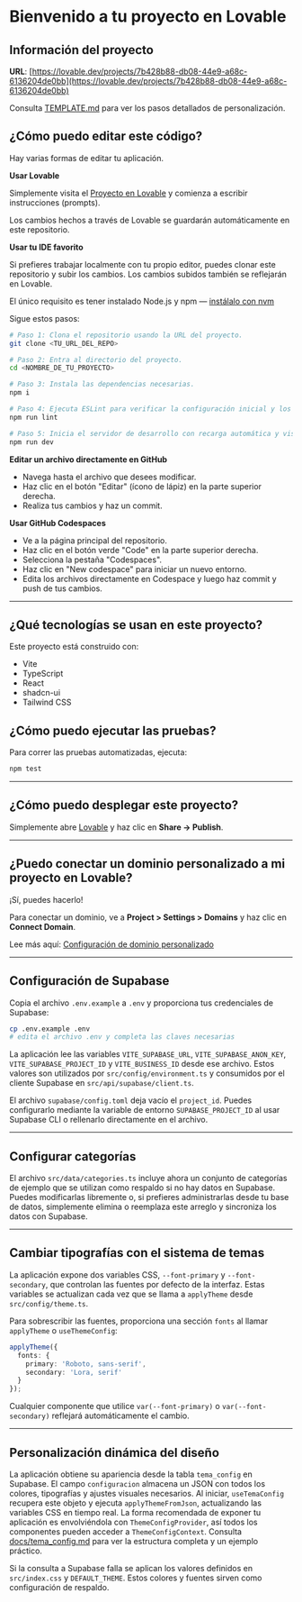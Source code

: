 # Bienvenido a tu proyecto en Lovable

## Información del proyecto

**URL**: [https://lovable.dev/projects/7b428b88-db08-44e9-a68c-6136204de0bb](https://lovable.dev/projects/7b428b88-db08-44e9-a68c-6136204de0bb)

Consulta [TEMPLATE.md](TEMPLATE.md) para ver los pasos detallados de personalización.

## ¿Cómo puedo editar este código?

Hay varias formas de editar tu aplicación.

**Usar Lovable**

Simplemente visita el [Proyecto en Lovable](https://lovable.dev/projects/7b428b88-db08-44e9-a68c-6136204de0bb) y comienza a escribir instrucciones (prompts).

Los cambios hechos a través de Lovable se guardarán automáticamente en este repositorio.

**Usar tu IDE favorito**

Si prefieres trabajar localmente con tu propio editor, puedes clonar este repositorio y subir los cambios. Los cambios subidos también se reflejarán en Lovable.

El único requisito es tener instalado Node.js y npm — [instálalo con nvm](https://github.com/nvm-sh/nvm#installing-and-updating)

Sigue estos pasos:

```sh
# Paso 1: Clona el repositorio usando la URL del proyecto.
git clone <TU_URL_DEL_REPO>

# Paso 2: Entra al directorio del proyecto.
cd <NOMBRE_DE_TU_PROYECTO>

# Paso 3: Instala las dependencias necesarias.
npm i

# Paso 4: Ejecuta ESLint para verificar la configuración inicial y los plugins.
npm run lint

# Paso 5: Inicia el servidor de desarrollo con recarga automática y vista previa.
npm run dev
```

**Editar un archivo directamente en GitHub**

* Navega hasta el archivo que desees modificar.
* Haz clic en el botón "Editar" (ícono de lápiz) en la parte superior derecha.
* Realiza tus cambios y haz un commit.

**Usar GitHub Codespaces**

* Ve a la página principal del repositorio.
* Haz clic en el botón verde "Code" en la parte superior derecha.
* Selecciona la pestaña "Codespaces".
* Haz clic en "New codespace" para iniciar un nuevo entorno.
* Edita los archivos directamente en Codespace y luego haz commit y push de tus cambios.

---

## ¿Qué tecnologías se usan en este proyecto?

Este proyecto está construido con:

* Vite
* TypeScript
* React
* shadcn-ui
* Tailwind CSS

## ¿Cómo puedo ejecutar las pruebas?

Para correr las pruebas automatizadas, ejecuta:

```sh
npm test
```

---

## ¿Cómo puedo desplegar este proyecto?

Simplemente abre [Lovable](https://lovable.dev/projects/7b428b88-db08-44e9-a68c-6136204de0bb) y haz clic en **Share → Publish**.

---

## ¿Puedo conectar un dominio personalizado a mi proyecto en Lovable?

¡Sí, puedes hacerlo!

Para conectar un dominio, ve a **Project > Settings > Domains** y haz clic en **Connect Domain**.

Lee más aquí: [Configuración de dominio personalizado](https://docs.lovable.dev/tips-tricks/custom-domain#step-by-step-guide)

---

## Configuración de Supabase

Copia el archivo `.env.example` a `.env` y proporciona tus credenciales de Supabase:

```sh
cp .env.example .env
# edita el archivo .env y completa las claves necesarias
```

La aplicación lee las variables `VITE_SUPABASE_URL`,
`VITE_SUPABASE_ANON_KEY`, `VITE_SUPABASE_PROJECT_ID` y `VITE_BUSINESS_ID` desde ese archivo.
Estos valores son utilizados por `src/config/environment.ts` y consumidos por el cliente Supabase en `src/api/supabase/client.ts`.

El archivo `supabase/config.toml` deja vacío el `project_id`. Puedes configurarlo mediante la variable de entorno `SUPABASE_PROJECT_ID` al usar Supabase CLI o rellenarlo directamente en el archivo.

---

## Configurar categorías

El archivo `src/data/categories.ts` incluye ahora un conjunto de categorías de ejemplo que se utilizan como respaldo si no hay datos en Supabase. Puedes modificarlas libremente o, si prefieres administrarlas desde tu base de datos, simplemente elimina o reemplaza este arreglo y sincroniza los datos con Supabase.

---

## Cambiar tipografías con el sistema de temas

La aplicación expone dos variables CSS, `--font-primary` y `--font-secondary`, que controlan las fuentes por defecto de la interfaz. Estas variables se actualizan cada vez que se llama a `applyTheme` desde `src/config/theme.ts`.

Para sobrescribir las fuentes, proporciona una sección `fonts` al llamar `applyTheme` o `useThemeConfig`:

```ts
applyTheme({
  fonts: {
    primary: 'Roboto, sans-serif',
    secondary: 'Lora, serif'
  }
});
```

Cualquier componente que utilice `var(--font-primary)` o `var(--font-secondary)` reflejará automáticamente el cambio.

---

## Personalización dinámica del diseño

La aplicación obtiene su apariencia desde la tabla `tema_config` en Supabase. El campo `configuracion` almacena un JSON con todos los colores, tipografías y ajustes visuales necesarios. Al iniciar, `useTemaConfig` recupera este objeto y ejecuta `applyThemeFromJson`, actualizando las variables CSS en tiempo real. La forma recomendada de exponer tu aplicación es envolviéndola con `ThemeConfigProvider`, así todos los componentes pueden acceder a `ThemeConfigContext`. Consulta [docs/tema_config.md](docs/tema_config.md) para ver la estructura completa y un ejemplo práctico.

Si la consulta a Supabase falla se aplican los valores definidos en `src/index.css` y `DEFAULT_THEME`. Estos colores y fuentes sirven como configuración de respaldo.

